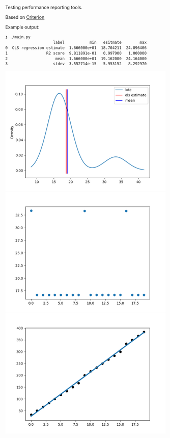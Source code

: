 Testing performance reporting tools.

Based on [Criterion](http://www.serpentine.com/criterion/tutorial.html)

Example output:

```txt
❯ ./main.py
                     label           min   esitmate        max
0  OLS regression estimate  1.666000e+01  18.704211  24.896406
1                 R2 score  9.811891e-01   0.997900   1.000000
2                     mean  1.666000e+01  19.162000  24.164000
3                    stdev  3.552714e-15   5.953152   8.292970
```

![KDE](docs/kde.png)
![measures](docs/measures.png)
![osl](docs/ols.png)
